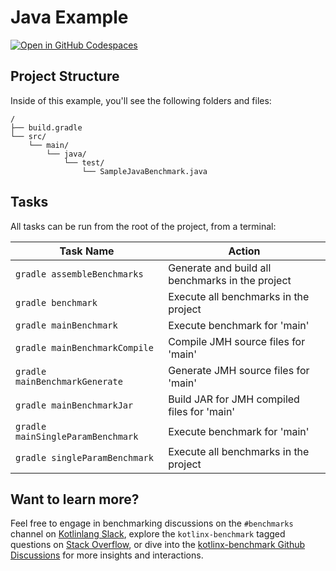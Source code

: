# Java Example

[![Open in GitHub Codespaces](https://github.com/codespaces/badge.svg)](https://codespaces.new/Kotlin/kotlinx-benchmark)

## Project Structure

Inside of this example, you'll see the following folders and files:

```
/
├── build.gradle
└── src/
    └── main/
        └── java/
            └── test/
                └── SampleJavaBenchmark.java
```

## Tasks

All tasks can be run from the root of the project, from a terminal:

| Task Name | Action |
| --- | --- |
| `gradle assembleBenchmarks` | Generate and build all benchmarks in the project |
| `gradle benchmark` | Execute all benchmarks in the project |
| `gradle mainBenchmark` | Execute benchmark for 'main' |
| `gradle mainBenchmarkCompile` | Compile JMH source files for 'main' |
| `gradle mainBenchmarkGenerate` | Generate JMH source files for 'main' |
| `gradle mainBenchmarkJar` | Build JAR for JMH compiled files for 'main' |
| `gradle mainSingleParamBenchmark` | Execute benchmark for 'main' |
| `gradle singleParamBenchmark` | Execute all benchmarks in the project |

## Want to learn more?

Feel free to engage in benchmarking discussions on the `#benchmarks` channel on [Kotlinlang Slack](https://kotlinlang.org/community/slack), explore the `kotlinx-benchmark` tagged questions on [Stack Overflow](https://stackoverflow.com/questions/tagged/kotlinx-benchmark), or dive into the [kotlinx-benchmark Github Discussions](https://github.com/Kotlin/kotlinx-benchmark/discussions) for more insights and interactions.
